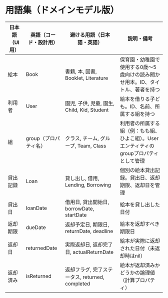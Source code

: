 # 用語集（ドメインモデル版）

| 日本語（UI用） | 英語（コード・設計用） | 避ける用語（日本語・英語） | 説明・備考 |
|---|---|---|---|
| 絵本 | Book | 書籍, 本, 図書, Booklet, Literature | 保育園・幼稚園で使用する0歳〜5歳向けの読み聞かせ用本。ID、タイトル、著者を持つ |
| 利用者 | User | 園児, 子供, 児童, 園生, Child, Kid, Student | 絵本を借りる子ども。ID、名前、所属する組を持つ |
| 組 | group（プロパティ名） | クラス, チーム, グループ, Team, Class | 利用者の所属する組（例：もも組、ひよこ組）。Userエンティティのgroupプロパティとして管理 |
| 貸出記録 | Loan | 貸し出し, 借用, Lending, Borrowing | 個別の絵本貸出記録。貸出日、返却期限、返却日を管理 |
| 貸出日 | loanDate | 借用日, 貸出開始日, borrowDate, startDate | 絵本を貸し出した日付 |
| 返却期限 | dueDate | 返却予定日, 期限日, returnDate, deadline | 絵本を返却すべき期限日 |
| 返却日 | returnedDate | 実際返却日, 返却完了日, actualReturnDate | 絵本が実際に返却された日付（未返却時はnil） |
| 返却済み | isReturned | 返却フラグ, 完了ステータス, returned, completed | 絵本が返却済みかどうかの論理値（計算プロパティ） |

